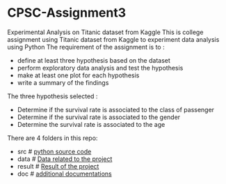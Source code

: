 # CPSC-Assignment3
Experimental Analysis on Titanic dataset from Kaggle
This is college assignment using Titanic dataset from Kaggle to experiment data analysis using Python
The requirement of the assignment is to :
- define at least three hypothesis based on the dataset
- perform exploratory data analysis and test the hypothesis
- make at least one plot for each hypothesis
- write a summary of the findings

The three hypothesis selected :
- Determine if the survival rate is associated to the class of passenger
- Determine if the survival rate is associated to the gender
- Determine the survival rate is associated to the age

There are 4 folders in this repo:
- src                     # [python source code](https://github.com/ryyshao/CPSC-Assignment3/blob/main/src)
- data                    # [Data related to the project](https://github.com/ryyshao/CPSC-Assignment3/blob/main/data)
- result                  # [Result of the project](https://github.com/ryyshao/CPSC-Assignment3/blob/main/result)
- doc                     # [additional documentations](https://github.com/ryyshao/CPSC-Assignment3/blob/main/doc)
